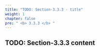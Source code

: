 ```yaml
---
title: "TODO: Section-3.3.3 - title"
weight: 1
chapter: false
pre: " <b> 3.3.3 </b> "
---
```


## TODO: Section-3.3.3 content
